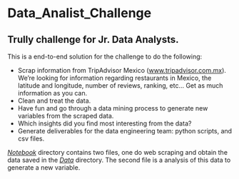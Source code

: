 # Data_Analist_Challenge

## Trully challenge for Jr. Data Analysts.
This is a end-to-end solution for the challenge to do the following:

- Scrap information from TripAdvisor Mexico (www.tripadvisor.com.mx). We’re looking for information regarding restaurants in Mexico, the latitude and longitude, number of reviews, ranking, etc... Get as much information as you can.
- Clean and treat the data.
- Have fun and go through a data mining process to generate new variables from the scraped data.
- Which insights did you find most interesting from the data?
- Generate deliverables for the data engineering team: python scripts, and csv files.


[*Notebook*](https://github.com/DiegoSalado/Data_Analist_Challenge/tree/main/Notebooks) directory contains two files, one do web scraping and obtain the data saved in the [*Data*](https://github.com/DiegoSalado/Data_Analist_Challenge/tree/main/Data) directory. The second file is a analysis of this data to generate a new variable.
